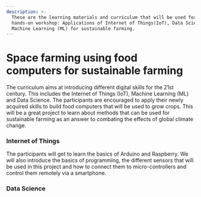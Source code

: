 ```yaml
---
description: >-
  These are the learning materials and curriculum that will be used for the
  hands-on workshop: Applications of Internet of Things(IoT), Data Science and
  Machine Learning (ML) for sustainable farming.‌
---
```


# Space farming using food computers for sustainable farming

The curriculum aims at introducing different digital skills for the 21st century. This includes the Internet of Things \(IoT\), Machine Learning \(ML\) and Data Science. The participants are encouraged to apply their newly acquired skills to build food computers that will be used to grow crops. This will be a great project to learn about methods that can be used for sustainable farming as an answer to combating the effects of global climate change.‌

### Internet of Things <a id="internet-of-things"></a>

‌The participants will get to learn the basics of Arduino and Raspberry. We will also introduce the basics of programming, the different sensors that will be used in this project and how to connect them to micro-controllers and control them remotely via a smartphone.‌

### Data Science <a id="data-science"></a>

‌  


